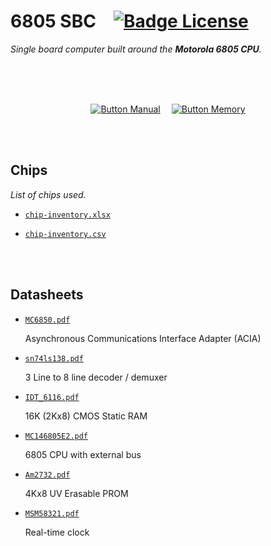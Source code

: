 
# 6805 SBC   [![Badge License]][License]

*Single board computer built around the **Motorola 6805 CPU**.*

<br>
<br>
<br>

<div align = center>

[![Button Manual]][Manual]   
[![Button Memory]][Memory]

</div>

<br>
<br>

## Chips

*List of chips used.*

-   [`chip-inventory.xlsx`]

-   [`chip-inventory.csv`]

<br>
<br>

## Datasheets

-   [`MC6850.pdf`]

    Asynchronous Communications Interface Adapter (ACIA)

-   [`sn74ls138.pdf`]

    3 Line to 8 line decoder / demuxer

-   [`IDT_6116.pdf`]

    16K (2Kx8) CMOS Static RAM
    
    
-   [`MC146805E2.pdf`]

    6805 CPU with external bus

-   [`Am2732.pdf`]

    4Kx8 UV Erasable PROM
    
-   [`MSM58321.pdf`]

    Real-time clock
    

    
<br>


<!----------------------------------------------------------------------------->

[`chip-inventory.xlsx`]: docs/Data/chip-inventory.xlsx
[`chip-inventory.csv`]: docs/Data/chip-inventory.csv
[`MC146805E2.pdf`]: docs/Datasheets/MC146805E2.pdf
[`sn74ls138.pdf`]: docs/Datasheets/sn74ls138.pdf
[`IDT_6116.pdf`]: docs/Datasheets/IDT_6116.pdf
[`MSM58321.pdf`]: docs/Datasheets/MSM58321.pdf
[`Am2732.pdf`]: docs/Datasheets/Am2732.pdf
[`MC6850.pdf`]: docs/Datasheets/MC6850.pdf
[License]: LICENSE
[Manual]: docs/Datasheets/6805_Users_Manual_2ed_1983.pdf
[Memory]: docs/Memor%20Map.md

<!----------------------------------[ Badges ]--------------------------------->

[Badge License]: https://img.shields.io/badge/License-GPL2-015d93.svg?style=for-the-badge&labelColor=blue


<!---------------------------------[ Buttons ]--------------------------------->

[Button Manual]: https://img.shields.io/badge/User_Manual-4285F4?style=for-the-badge&logoColor=white&logo=GitBook
[Button Memory]: https://img.shields.io/badge/Memory_Map-0F9D58?style=for-the-badge&logoColor=white&logo=Fitbit